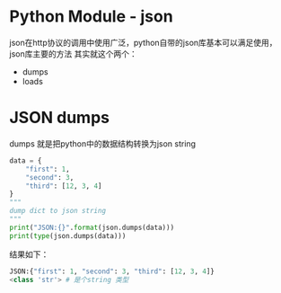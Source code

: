 # Python Module - json
 
 json在http协议的调用中使用广泛，python自带的json库基本可以满足使用，json库主要的方法
 其实就这个两个：
 
 - dumps
 - loads
 
 # JSON dumps
 
 dumps 就是把python中的数据结构转换为json string
 
```python
data = {
    "first": 1,
    "second": 3,
    "third": [12, 3, 4]
}
"""
dump dict to json string
"""
print("JSON:{}".format(json.dumps(data)))
print(type(json.dumps(data)))
```

结果如下：

```python
JSON:{"first": 1, "second": 3, "third": [12, 3, 4]}
<class 'str'> # 是个string 类型
```

